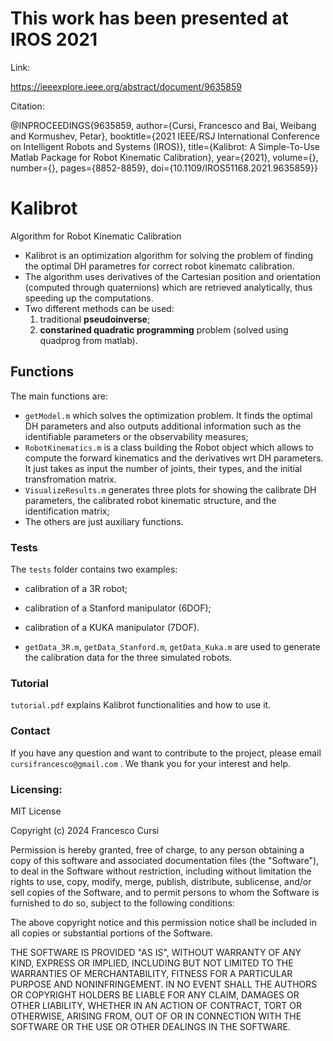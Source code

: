 # This work has been presented at IROS 2021
Link:

https://ieeexplore.ieee.org/abstract/document/9635859

Citation:

@INPROCEEDINGS{9635859,
author={Cursi, Francesco and Bai, Weibang and Kormushev, Petar},
booktitle={2021 IEEE/RSJ International Conference on Intelligent Robots and Systems (IROS)},
title={Kalibrot: A Simple-To-Use Matlab Package for Robot Kinematic Calibration}, 
year={2021},
volume={},
number={},
pages={8852-8859},
doi={10.1109/IROS51168.2021.9635859}}

# Kalibrot
Algorithm for Robot Kinematic Calibration

- Kalibrot is an optimization algorithm for solving the problem of finding the optimal DH parametres for correct robot kinematc calibration.
- The algorithm uses derivatives of the Cartesian position and orientation (computed through quaternions) which are retrieved analytically, thus speeding up the computations.
- Two different methods can be used: 
    1) traditional **pseudoinverse**;
    2) **constarined quadratic programming** problem (solved using quadprog from matlab).

## Functions
The main functions are:
- `getModel.m` which solves the optimization problem. It finds the optimal DH parameters and also outputs additional information such as the identifiable parameters or the observability measures;
- `RobotKinematics.m` is a class building the Robot object which allows to compute the forward kinematics and the derivatives wrt DH parameters. It just takes as input the number of joints, their types, and the initial transfromation matrix.
- `VisualizeResults.m` generates three plots for showing the calibrate DH parameters, the calibrated robot kinematic structure, and the identification matrix;
- The others are just auxiliary functions.

### Tests
The `tests` folder contains two examples:
- calibration  of a 3R robot;
- calibration of a Stanford manipulator (6DOF);
- calibration of a KUKA manipulator (7DOF).

- `getData_3R.m`, `getData_Stanford.m`, `getData_Kuka.m` are used to generate the calibration data for the three simulated robots.

### Tutorial
`tutorial.pdf` explains Kalibrot functionalities and how to use it.

### Contact
If you have any question and want to contribute to the project, please email `cursifrancesco@gmail.com` .
We thank you for your interest and help.

### Licensing:
MIT License

Copyright (c) 2024 Francesco Cursi

Permission is hereby granted, free of charge, to any person obtaining a copy
of this software and associated documentation files (the "Software"), to deal
in the Software without restriction, including without limitation the rights
to use, copy, modify, merge, publish, distribute, sublicense, and/or sell
copies of the Software, and to permit persons to whom the Software is
furnished to do so, subject to the following conditions:

The above copyright notice and this permission notice shall be included in all
copies or substantial portions of the Software.

THE SOFTWARE IS PROVIDED "AS IS", WITHOUT WARRANTY OF ANY KIND, EXPRESS OR
IMPLIED, INCLUDING BUT NOT LIMITED TO THE WARRANTIES OF MERCHANTABILITY,
FITNESS FOR A PARTICULAR PURPOSE AND NONINFRINGEMENT. IN NO EVENT SHALL THE
AUTHORS OR COPYRIGHT HOLDERS BE LIABLE FOR ANY CLAIM, DAMAGES OR OTHER
LIABILITY, WHETHER IN AN ACTION OF CONTRACT, TORT OR OTHERWISE, ARISING FROM,
OUT OF OR IN CONNECTION WITH THE SOFTWARE OR THE USE OR OTHER DEALINGS IN THE
SOFTWARE.

